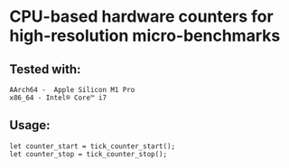 # CPU-based hardware counters for high-resolution micro-benchmarks

## Tested with: 
    AArch64 -  Apple Silicon M1 Pro
    x86_64 - Intel® Core™ i7

## Usage:
    let counter_start = tick_counter_start();
    let counter_stop = tick_counter_stop();
